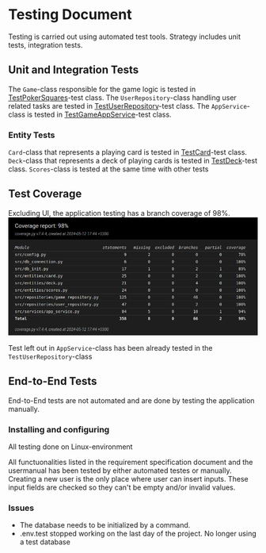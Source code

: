 # Testing Document

Testing is carried out using automated test tools. Strategy includes unit tests, integration tests. 

## Unit and Integration Tests

The `Game`-class responsible for the game logic is tested in [TestPokerSquares](..\src\tests\game_repository.py)-test class.
The `UserRepository`-class handling user related tasks are tested in [TestUserRepository](..\src\tests\user_repository.py)-test class.
The `AppService`-class is tested in [TestGameAppService](..\src\tests\app_service_test.py)-test class.

### Entity Tests
`Card`-class that represents a playing card is tested in [TestCard](..\src\tests\card_test.py)-test class.
`Deck`-class that represents a deck of playing cards is tested in [TestDeck](..\src\tests\deck_test.py)-test class.
`Scores`-class is tested at the same time with other tests

## Test Coverage

Excluding UI, the application testing has a branch coverage of 98%.
![](./pics/coverage.png)

Test left out in `AppService`-class has been already tested in the `TestUserRepository`-class

## End-to-End Tests

End-to-End tests are not automated and are done by testing the application manually.

### Installing and configuring

All testing done on Linux-environment

All functuonalities listed in the requirement specification document and the usermanual has been tested by either automated testes or manually. Creating a new user is the only place where user can insert inputs. These input fields are checked so they can't be empty and/or invalid values.

### Issues

+ The database needs to be initialized by a command.
+ .env.test stopped working on the last day of the project. No longer using a test database